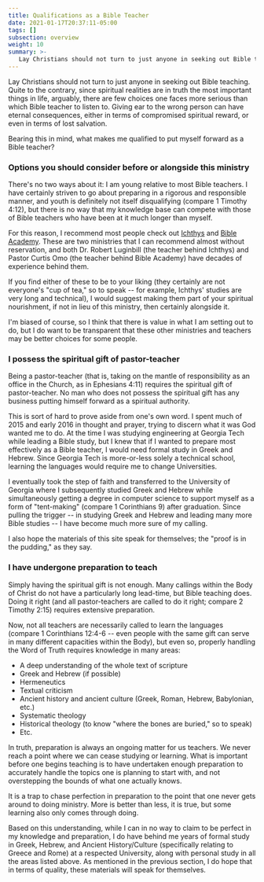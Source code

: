 ```yaml
---
title: Qualifications as a Bible Teacher
date: 2021-01-17T20:37:11-05:00
tags: []
subsection: overview
weight: 10
summary: >-
   Lay Christians should not turn to just anyone in seeking out Bible teaching. Quite to the contrary, since spiritual realities are in truth the most important things in life, arguably, there are few choices one faces more serious than which Bible teacher to listen to. Giving ear to the wrong person can have eternal consequences, either in terms of compromised spiritual reward, or even in terms of lost salvation. Bearing this in mind, this page aims to explain what makes me qualified to put myself forward as a Bible teacher.
---
```


Lay Christians should not turn to just anyone in seeking out Bible teaching. Quite to the contrary, since spiritual realities are in truth the most important things in life, arguably, there are few choices one faces more serious than which Bible teacher to listen to. Giving ear to the wrong person can have eternal consequences, either in terms of compromised spiritual reward, or even in terms of lost salvation. 

Bearing this in mind, what makes me qualified to put myself forward as a Bible teacher?

### Options you should consider before or alongside this ministry

There's no two ways about it: I am young relative to most Bible teachers. I have certainly striven to go about preparing in a rigorous and responsible manner, and youth is definitely not itself disqualifying (compare 1 Timothy 4:12), but there is no way that my knowledge base can compete with those of Bible teachers who have been at it much longer than myself.

For this reason, I recommend most people check out [Ichthys](https://ichthys.com/) and [Bible Academy](https://www.youtube.com/channel/UCkp-J7VPT7NcwmuiNfD2fkg/playlists). These are two ministries that I can recommend almost without reservation, and both Dr. Robert Luginbill (the teacher behind Ichthys) and Pastor Curtis Omo (the teacher behind Bible Academy) have decades of experience behind them.

If you find either of these to be to your liking (they certainly are not everyone's "cup of tea," so to speak -- for example, Ichthys' studies are very long and technical), I would suggest making them part of your spiritual nourishment, if not in lieu of this ministry, then certainly alongside it.

I'm biased of course, so I think that there is value in what I am setting out to do, but I do want to be transparent that these other ministries and teachers may be better choices for some people.

### I possess the spiritual gift of pastor-teacher

Being a pastor-teacher (that is, taking on the mantle of responsibility as an office in the Church, as in Ephesians 4:11) requires the spiritual gift of pastor-teacher. No man who does not possess the spiritual gift has any business putting himself forward as a spiritual authority.

This is sort of hard to prove aside from one's own word. I spent much of 2015 and early 2016 in thought and prayer, trying to discern what it was God wanted me to do. At the time I was studying engineering at Georgia Tech while leading a Bible study, but I knew that if I wanted to prepare most effectively as a Bible teacher, I would need formal study in Greek and Hebrew. Since Georgia Tech is more-or-less solely a technical school, learning the languages would require me to change Universities.

I eventually took the step of faith and transferred to the University of Georgia where I subsequently studied Greek and Hebrew while simultaneously getting a degree in computer science to support myself as a form of "tent-making" (compare 1 Corinthians 9) after graduation. Since pulling the trigger -- in studying Greek and Hebrew and leading many more Bible studies -- I have become much more sure of my calling.

I also hope the materials of this site speak for themselves; the "proof is in the pudding," as they say.

### I have undergone preparation to teach

Simply having the spiritual gift is not enough. Many callings within the Body of Christ do not have a particularly long lead-time, but Bible teaching does. Doing it right (and all pastor-teachers are called to do it right; compare 2 Timothy 2:15) requires extensive preparation.

Now, not all teachers are necessarily called to learn the languages (compare 1 Corinthians 12:4-6 -- even people with the same gift can serve in many different capacities within the Body), but even so, properly handling the Word of Truth requires knowledge in many areas:

- A deep understanding of the whole text of scripture
- Greek and Hebrew (if possible)
- Hermeneutics
- Textual criticism
- Ancient history and ancient culture (Greek, Roman, Hebrew, Babylonian, etc.)
- Systematic theology
- Historical theology (to know "where the bones are buried," so to speak)
- Etc.

In truth, preparation is always an ongoing matter for us teachers. We never reach a point where we can cease studying or learning. What is important before one begins teaching is to have undertaken enough preparation to accurately handle the topics one is planning to start with, and not overstepping the bounds of what one actually knows.

It is a trap to chase perfection in preparation to the point that one never gets around to doing ministry. More is better than less, it is true, but some learning also only comes through doing.

Based on this understanding, while I can in no way to claim to be perfect in my knowledge and preparation, I do have behind me years of formal study in Greek, Hebrew, and Ancient History/Culture (specifically relating to Greece and Rome) at a respected University, along with personal study in all the areas listed above. As mentioned in the previous section, I do hope that in terms of quality, these materials will speak for themselves.
